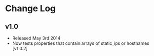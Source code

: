 # Change Log

## v1.0

* Released May 3rd 2014
* Now tests properties that contain arrays of static_ips or hostnames [v1.0.2]
